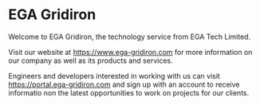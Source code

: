 # EGA Gridiron

Welcome to EGA Gridiron, the technology service from EGA Tech Limited.

Visit our website at <a href='https://www.ega-gridiron.com' target='site'>https://www.ega-gridiron.com</a> for more information on our company as well as its products and services.

Engineers and developers interested in working with us can visit <a href='https://portal.ega-gridiron.com' target='portal'>https://portal.ega-gridiron.com</a> and sign up with an account to receive informatio non the latest opportunities to work on projects for our clients.
